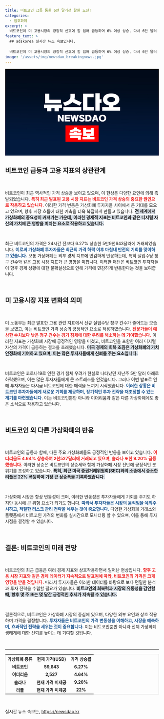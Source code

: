 ```yaml
---
title: 비트코인 급등 통한 6만 달러선 탈환 도전!
categories:
  - 암호화폐
excerpt: >
  비트코인이 미 고용시장의 긍정적 신호에 힘 입어 급등하며 6% 이상 상승, 다시 6만 달러 회복을 시도하고 있습니다. 이더리움과 솔라나도 동반 상승 중! 가상화폐 시장의 반전 가능성을 놓치지 마세요!
feature_text: >
  ## adskorea 실시간 뉴스 속보입니다.

  비트코인이 미 고용시장의 긍정적 신호에 힘 입어 급등하며 6% 이상 상승, 다시 6만 달러 회복을 시도하고 있습니다. 이더리움과 솔라나도 동반 상승 중! 가상화폐 시장의 반전 가능성을 놓치지 마세요!
image: '/assets/img/newsdao_breakingnews.jpg'
---
```


<p><img src="/assets/img/newsdao_breakingnews.jpg" alt="adskorea 속보" /></p>

<h2 data-ke-size="size26">비트코인 급등과 고용 지표의 상관관계</h2>

<p data-ke-size="size16">&nbsp;</p>

<p>비트코인이 최근 역사적인 가격 상승을 보이고 있으며, 이 현상은 다양한 요인에 의해 촉발되었습니다. <b><span style="color: #ee2323;">특히 최근 발표된 고용 시장 지표는 비트코인 가격 상승의 중요한 원인으로 작용하고 있습니다.</span></b> 이러한 가격 변동은 가상화폐 투자자들 사이에서 큰 기대를 모으고 있으며, 향후 시장 흐름에 대한 예측을 더욱 복잡하게 만들고 있습니다. <b><span style="background-color: #21538527;">전 세계에서 가상화폐의 중요성이 커져가는 가운데, 이러한 경제적 지표는 비트코인과 같은 디지털 자산의 가치에 큰 영향을 미치는 요소로 작용하고 있습니다.</span></b></p>

<p data-ke-size="size16">&nbsp;</p>

<p>최근 비트코인의 가격은 24시간 전보다 6.27% 상승한 5만9천643달러에 거래되었습니다. <b><span style="color: #1a5490;">이로써 가상화폐 투자자들은 최근의 가격 하락 이후 마침내 반전의 기회를 맞이하고 있습니다.</span></b> 보통 가상화폐는 외부 경제 지표에 민감하게 반응하는데, 특히 실업수당 청구 건수와 같은 고용 시장 지표가 큰 영향을 미칩니다. 이러한 패턴은 비트코인 투자자들이 향후 경제 상황에 대한 불확실성으로 인해 가격에 민감하게 반응한다는 것을 보여줍니다.</p>

<p data-ke-size="size16">&nbsp;</p>

<h2 data-ke-size="size26">미 고용시장 지표 변화의 의미</h2>

<p data-ke-size="size16">&nbsp;</p>

<p>미 노동부는 최근 발표한 고용 관련 지표에서 신규 실업수당 청구 건수가 줄어드는 모습을 보였고, 이는 비트코인 가격 상승의 긍정적인 요소로 작용하였습니다. <b><span style="color: #ee2323;">전문가들이 예상한 수치보다 낮은 청구 건수는 경기 침체에 대한 우려를 해소하는 데 기여했습니다.</span></b> 이러한 지표는 가상화폐 시장에 긍정적인 영향을 미쳤고, 비트코인을 포함한 여러 디지털 자산의 가격이 급등하는 결과를 초래했습니다. <b><span style="background-color: #21538527;">미국 경제의 회복 조짐은 가상화폐의 가치 안정화에 기여하고 있으며, 이는 많은 투자자들에게 신뢰를 주는 요소입니다.</span></b></p>

<p data-ke-size="size16">&nbsp;</p>

<p>비트코인은 코로나19로 인한 경기 침체 우려가 현실로 나타났던 지난주 5만 달러 아래로 하락했으며, 이는 많은 투자자들에게 큰 스트레스를 안겼습니다. 그러나 이번 발표로 인해 투자자들은 다시금 비트코인에 대한 매력을 느끼기 시작했습니다. <b><span style="color: #1a5490;">이러한 상황은 비트코인 투자자들에게 새로운 기회를 제공하며, 장기적인 투자 전략을 재조정할 수 있는 계기를 마련했습니다.</span></b> 이는 비트코인뿐만 아니라 이더리움과 같은 다른 가상화폐에도 좋은 소식으로 작용하고 있습니다.</p>

<p data-ke-size="size16">&nbsp;</p>

<h2 data-ke-size="size26">비트코인 외 다른 가상화폐의 반응</h2>

<p data-ke-size="size16">&nbsp;</p>

<p>비트코인의 급등과 함께, 다른 주요 가상화폐들도 긍정적인 반응을 보이고 있습니다. <b><span style="color: #ee2323;">이더리움도 4.64% 상승하여 2천527달러에 거래되고 있으며, 솔라나 또한 9.20% 급등했습니다.</span></b> 이러한 상승은 비트코인의 상승세와 함께 가상화폐 시장 전반에 긍정적인 분위기를 조성하고 있습니다. <b><span style="background-color: #21538527;">특히, 최근 미국 증권거래위원회(SEC)와의 소송에서 승소한 리플은 22% 폭등하며 가장 큰 상승폭을 기록하였습니다.</span></b></p>

<p data-ke-size="size16">&nbsp;</p>

<p>가상화폐 시장은 항상 변동성이 크며, 이러한 변동성은 투자자들에게 기회를 주기도 하지만 동시에 큰 위험 요소가 되기도 합니다. <b><span style="color: #1a5490;">따라서 투자자들은 시장의 움직임을 예의주시하고, 적절한 리스크 관리 전략을 세우는 것이 중요합니다.</span></b> 다양한 가상화폐 거래소와 플랫폼에서 비트코인 가격의 변화를 실시간으로 모니터링 할 수 있으며, 이를 통해 투자 시점을 결정할 수 있습니다.</p>

<p data-ke-size="size16">&nbsp;</p>

<h2 data-ke-size="size26">결론: 비트코인의 미래 전망</h2>

<p data-ke-size="size16">&nbsp;</p>

<p>비트코인의 최근 급등은 여러 경제 지표와 상호작용하면서 일어난 현상입니다. <b><span style="color: #ee2323;">향후 고용 시장 지표와 같은 경제 데이터가 지속적으로 발표됨에 따라, 비트코인의 가격은 크게 영향을 받을 것입니다.</span></b> 따라서 투자자들은 이러한 데이터를 바탕으로 보다 면밀한 분석과 투자 전략을 수립할 필요가 있습니다. <b><span style="background-color: #21538527;">비트코인의 회복력과 시장의 유동성을 감안할 때, 향후 몇 주 또는 몇 달간 긍정적인 추세가 지속될 수 있습니다.</span></b></p>

<p data-ke-size="size16">&nbsp;</p>

<p>결론적으로, 비트코인은 가상화폐 시장의 중심에 있으며, 다양한 외부 요인과 상호 작용하며 가격을 결정합니다. <b><span style="color: #1a5490;">투자자들은 비트코인의 가격 변동성을 이해하고, 시장을 예측하며, 효과적인 전략을 세우는 것이 중요합니다.</span></b> 이는 비트코인뿐만 아니라 전체 가상화폐 생태계에 대한 신뢰를 높이는 데 기여할 것입니다. </p>

<p data-ke-size="size16">&nbsp;</p>

<hr>

<table style="width: 100%; border: 1px solid #ddd; border-collapse: collapse;">
    <tr>
        <th style="text-align: center;">가상화폐 종류</th>
        <th style="text-align: center;">현재 가격(USD)</th>
        <th style="text-align: center;">가격 상승률</th>
    </tr>
    <tr>
        <td style="text-align: center; height: 17px;"><b>비트코인</b></td>
        <td style="text-align: center; height: 17px;"><b>59,643</b></td>
        <td style="text-align: center; height: 17px;"><b>6.27%</b></td>
    </tr>
    <tr>
        <td style="text-align: center; height: 17px;"><b>이더리움</b></td>
        <td style="text-align: center; height: 17px;"><b>2,527</b></td>
        <td style="text-align: center; height: 17px;"><b>4.64%</b></td>
    </tr>
    <tr>
        <td style="text-align: center; height: 17px;"><b>솔라나</b></td>
        <td style="text-align: center; height: 17px;"><b>현재 가격 미제공</b></td>
        <td style="text-align: center; height: 17px;"><b>9.20%</b></td>
    </tr>
    <tr>
        <td style="text-align: center; height: 17px;"><b>리플</b></td>
        <td style="text-align: center; height: 17px;"><b>현재 가격 미제공</b></td>
        <td style="text-align: center; height: 17px;"><b>22%</b></td>
    </tr>
</table>

<p data-ke-size="size16">&nbsp;</p>
실시간 뉴스 속보는, <a href="https://newsdao.kr" rel="dofollow">https://newsdao.kr</a>


